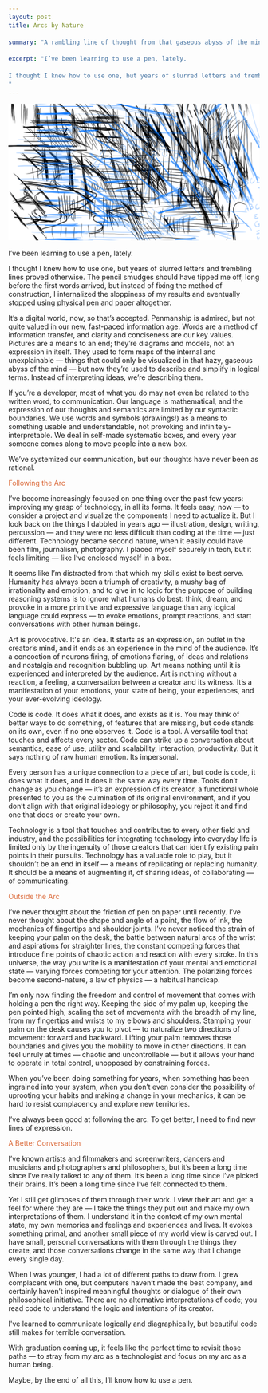 ```yaml
---
layout: post
title: Arcs by Nature

summary: "A rambling line of thought from that gaseous abyss of the mind."

excerpt: "I’ve been learning to use a pen, lately.

I thought I knew how to use one, but years of slurred letters and trembling lines proved otherwise. The pencil smudges should have tipped me off, long before the first words arrived, but instead of fixing the method of construction, I internalized the sloppiness of my results and eventually stopped using physical pen and paper altogether.
"
---
```


<center>
<img src="/img/blog/arcs.png" alt="New Arcs">
</center>

I’ve been learning to use a pen, lately.

I thought I knew how to use one, but years of slurred letters and trembling lines proved otherwise. The pencil smudges should have tipped me off, long before the first words arrived, but instead of fixing the method of construction, I internalized the sloppiness of my results and eventually stopped using physical pen and paper altogether.

It’s a digital world, now, so that’s accepted. Penmanship is admired, but not quite valued in our new, fast-paced information age. Words are a method of information transfer, and clarity and conciseness are our key values. Pictures are a means to an end; they’re diagrams and models, not an expression in itself. They used to form maps of the internal and unexplainable — things that could only be visualized in that hazy, gaseous abyss of the mind — but now they’re used to describe and simplify in logical terms. Instead of interpreting ideas, we’re describing them.

If you’re a developer, most of what you do may not even be related to the written word, to communication. Our language is mathematical, and the expression of our thoughts and semantics are limited by our syntactic boundaries. We use words and symbols (drawings!) as a means to something usable and understandable, not provoking and infinitely-interpretable. We deal in self-made systematic boxes, and every year someone comes along to move people into a new box.

We’ve systemized our communication, but our thoughts have never been as rational.

<h3-dark style="color: #DB6837">Following the Arc</h3-dark>

I’ve become increasingly focused on one thing over the past few years: improving my grasp of technology, in all its forms. It feels easy, now — to consider a project and visualize the components I need to actualize it. But I look back on the things I dabbled in years ago — illustration, design, writing, percussion — and they were no less difficult than coding at the time — just different. Technology became second nature, when it easily could have been film, journalism, photography. I placed myself securely in tech, but it feels limiting — like I’ve enclosed myself in a box. 

It seems like I’m distracted from that which my skills exist to best serve. Humanity has always been a triumph of creativity, a mushy bag of irrationality  and emotion, and to give in to logic for the purpose of building reasoning systems is to ignore what humans do best: think, dream, and provoke in a more primitive and expressive language than any logical language could express — to evoke emotions, prompt reactions, and start conversations with other human beings.

Art is provocative. It's an idea. It starts as an expression, an outlet in the creator’s mind, and it ends as an experience in the mind of the audience. It’s a concoction of neurons firing, of emotions flaring, of ideas and relations and nostalgia and recognition bubbling up. Art means nothing until it is experienced and interpreted by the audience. Art is nothing without a reaction, a feeling, a conversation between a creator and its witness. It’s a manifestation of your emotions, your state of being, your experiences, and your ever-evolving ideology.

Code is code. It does what it does, and exists as it is. You may think of better ways to do something, of features that are missing, but code stands on its own, even if no one observes it. Code is a tool. A versatile tool that touches and affects every sector. Code can strike up a conversation about semantics, ease of use, utility and scalability, interaction, productivity. But it says nothing of raw human emotion. Its impersonal. 

Every person has a unique connection to a piece of art, but code is code, it does what it does, and it does it the same way every time. Tools don’t change as you change — it’s an expression of its creator, a functional whole presented to you as the culmination of its original environment, and if you don’t align with that original ideology or philosophy, you reject it and find one that does or create your own. 

Technology is a tool that touches and contributes to every other field and industry, and the possibilities for integrating technology into everyday life is limited only by the ingenuity of those creators that can identify existing pain points in their pursuits. Technology has a valuable role to play, but it shouldn’t be an end in itself — a means of replicating or replacing humanity. It should be a means of augmenting it, of sharing ideas, of collaborating — of communicating.

<h3-dark style="color: #DB6837">Outside the Arc</h3-dark>

I’ve never thought about the friction of pen on paper until recently. I’ve never thought about the shape and angle of a point, the flow of ink, the mechanics of fingertips and shoulder joints. I’ve never noticed the strain of keeping your palm on the desk, the battle between natural arcs of the wrist and aspirations for straighter lines, the constant competing forces that introduce fine points of chaotic action and reaction with every stroke. In this universe, the way you write is a manifestation of your mental and emotional state — varying forces competing for your attention. The polarizing forces become second-nature, a law of physics — a habitual handicap.

I’m only now finding the freedom and control of movement that comes with holding a pen the right way. Keeping the side of my palm up, keeping the pen pointed high, scaling the set of movements with the breadth of my line, from my fingertips and wrists to my elbows and shoulders. Stamping your palm on the desk causes you to pivot — to naturalize two directions of movement: forward and backward. Lifting your palm removes those boundaries and gives you the mobility to move in other directions. It can feel unruly at times — chaotic and uncontrollable — but it allows your hand to operate in total control, unopposed by constraining forces.

When you’ve been doing something for years, when something has been ingrained into your system, when you don’t even consider the possibility of uprooting your habits and making a change in your mechanics, it can be hard to resist complacency and explore new territories.

I’ve always been good at following the arc. To get better, I need to find new lines of expression.

<h3-dark style="color: #DB6837">A Better Conversation</h3-dark>

I’ve known artists and filmmakers and screenwriters, dancers and musicians and photographers and philosophers, but it’s been a long time since I’ve really talked to any of them. It’s been a long time since I’ve picked their brains. It’s been a long time since I’ve felt connected to them. 

Yet I still get glimpses of them through their work. I view their art and get a feel for where they are — I take the things they put out and make my own interpretations of them. I understand it in the context of my own mental state, my own memories and feelings and experiences and lives. It evokes something primal, and another small piece of my world view is carved out. I have small, personal conversations with them through the things they create, and those conversations change in the same way that I change every single day.

When I was younger, I had a lot of different paths to draw from. I grew complacent with one, but computers haven’t made the best company, and certainly haven’t inspired meaningful thoughts or dialogue of their own philosophical initiative. There are no alternative interpretations of code; you read code to understand the logic and intentions of its creator.

I've learned to communicate logically and diagraphically, but beautiful code still makes for terrible conversation.

With graduation coming up, it feels like the perfect time to revisit those paths — to stray from my arc as a technologist and focus on my arc as a human being.

Maybe, by the end of all this, I’ll know how to use a pen.
